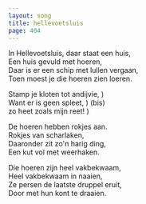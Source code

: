 ```yaml
---
layout: song
title: hellevoetsluis
page: 404
---
```


In Hellevoetsluis, daar staat een huis,  
Een huis gevuld met hoeren,  
Daar is er een schip met lullen vergaan,  
Toen moest je die hoeren zien loeren.  

Stamp je kloten tot andijvie,	)  
Want er is geen spleet,		) (bis)  
zo heet zoals mijn reet! 	)  

De hoeren hebben rokjes aan.  
Rokjes van scharlaken,  
Daaronder zit zo'n harig ding,  
Een kut vol met weerhaken.  

Die hoeren zijn heel vakbekwaam,  
Heel vakbekwaam in naaien,  
Ze persen de laatste druppel eruit,  
Door met hun kont te draaien.  
